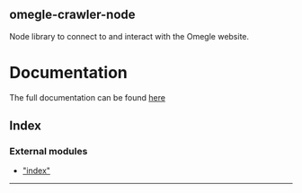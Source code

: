
omegle-crawler-node
-------------------

Node library to connect to and interact with the Omegle website.

Documentation
=============

The full documentation can be found [here](docs/README.md)

## Index

### External modules

* ["index"](modules/_index_.md)

---

